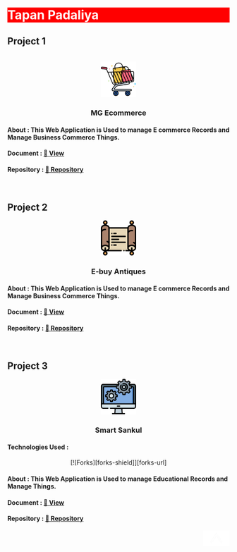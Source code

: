 <!-- Github Tapan Padaliya
Smart Sankul document :
https://github.com/TapanPadaliya/Smart_Sankul_DjangoWeb/blob/master/Presentation.pdf

EbuyAntiques : 
Contributers : 
    https://github.com/drashti1905
    https://github.com/shahdharman
    https://github.com/TapanPadaliya
-->
<a name="readme-top"></a>
<h1 style="background-color:red;
    color:white;">Tapan Padaliya
</h1>

## Project 1
<br>
<div align="center">
  <a href="https://github.com/TapanPadaliya/MG_Ecommerce_MERN_Web">
    <img src="Source/Assets/MGEcommerce.png" alt="Logo" width="80" height="80">
  </a>

  <h3 align="center">MG Ecommerce</h3>
</div>
 <h4 align="left">About : This Web Application is Used to manage E commerce Records and Manage Business Commerce Things.</h4>
  <h4 align="left">Document : <a href="https://github.com/TapanPadaliya/MG_Ecommerce_MERN_Web/blob/main/MG%20Presentation.pdf">🔗 View</a></h4>
  <h4 align="left">Repository : <a href="https://github.com/TapanPadaliya/MG_Ecommerce_MERN_Web">🔗 Repository</a></h4>
    
  <br>
    
## Project 2
    
<div align="center">
  <a href="https://github.com/TapanPadaliya/E-Buy_Antiques_ASP.netWeb">
    <img src="Source/Assets/EbuyAntiques.png" alt="Logo" width="80" height="80">
  </a>

  <h3 align="center">E-buy Antiques</h3>
</div>
 <h4 align="left">About : This Web Application is Used to manage E commerce Records and Manage Business Commerce Things.</h4>
  <h4 align="left">Document : <a href="https://github.com/TapanPadaliya/MG_Ecommerce_MERN_Web/blob/main/MG%20Presentation.pdf">🔗 View</a></h4>
  <h4 align="left">Repository : <a href="https://github.com/TapanPadaliya/E-Buy_Antiques_ASP.netWeb">🔗 Repository</a></h4>
<br>

## Project 3
    
<div align="center">
  <a href="https://github.com/TapanPadaliya/Smart_Sankul_DjangoWeb">
    <img src="Source/Assets/SmartSanku.png" alt="Logo" width="80" height="80">
  </a>

  <h3 align="center">Smart Sankul</h3>

<h4 align="left">Technologies Used : </h4> [![Forks][forks-shield]][forks-url] 
 <h4 align="left">About : This Web Application is Used to manage Educational Records and Manage Things.</h4>
  <h4 align="left">Document : <a href="https://github.com/TapanPadaliya/Smart_Sankul_DjangoWeb/blob/master/Presentation.pdf">🔗 View</a></h4>
  <h4 align="left">Repository : <a href="https://github.com/TapanPadaliya/Smart_Sankul_DjangoWeb">🔗 Repository</a></h4>
  
  
  <p align="right"><a href="#readme-top">
    <img src="Source/Assets/ArrowUp.png" alt="Logo" width="60" height="35">
  </a></p>
    
  
